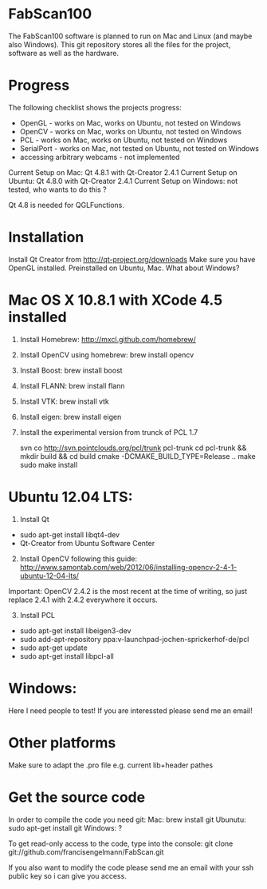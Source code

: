 FabScan100
==========
The FabScan100 software is planned to run on Mac and Linux (and maybe also Windows).
This git repository stores all the files for the project, software as well as the hardware.

Progress
========

The following checklist shows the projects progress:
    
* OpenGL - works on Mac, works on Ubuntu, not tested on Windows
* OpenCV - works on Mac, works on Ubuntu, not tested on Windows
* PCL - works on Mac, works on Ubuntu, not tested on Windows
* SerialPort - works on Mac, not tested on Ubuntu, not tested on Windows
* accessing arbitrary webcams - not implemented

Current Setup on Mac: Qt 4.8.1 with Qt-Creator 2.4.1
Current Setup on Ubuntu: Qt 4.8.0 with Qt-Creator 2.4.1
Current Setup on Windows: not tested, who wants to do this ?

Qt 4.8 is needed for QGLFunctions.

Installation
===========

Install Qt Creator from http://qt-project.org/downloads
Make sure you have OpenGL installed. Preinstalled on Ubuntu, Mac. What about Windows?

Mac OS X 10.8.1 with XCode 4.5 installed
========================================
1. Install Homebrew: http://mxcl.github.com/homebrew/
2. Install OpenCV using homebrew: brew install opencv
3. Install Boost: brew install boost
4. Install FLANN: brew install flann
5. Install VTK: brew install vtk
6. Install eigen: brew install eigen
7. Install the experimental version from trunck of PCL 1.7

    svn co http://svn.pointclouds.org/pcl/trunk pcl-trunk
    cd pcl-trunk && mkdir build && cd build
    cmake -DCMAKE_BUILD_TYPE=Release .. 
    make
    sudo make install

Ubuntu 12.04 LTS:
=======
1. Install Qt
  * sudo apt-get install libqt4-dev
  * Qt-Creator from Ubuntu Software Center

2. Install OpenCV following this guide: http://www.samontab.com/web/2012/06/installing-opencv-2-4-1-ubuntu-12-04-lts/

  Important: OpenCV 2.4.2 is the most recent at the time of writing, so just replace 2.4.1 with 2.4.2 everywhere it occurs.
  
3. Install PCL

  * sudo apt-get install libeigen3-dev
  * sudo add-apt-repository ppa:v-launchpad-jochen-sprickerhof-de/pcl
  * sudo apt-get update
  * sudo apt-get install libpcl-all

Windows:
========
 Here I need people to test! If you are interessted please send me an email!

Other platforms
===============

Make sure to adapt the .pro file e.g. current lib+header pathes 

Get the source code
===================

In order to compile the code you need git:
Mac: brew install git
Ubunutu: sudo apt-get install git
Windows: ?

To get read-only access to the code, type into the console:
git clone git://github.com/francisengelmann/FabScan.git

If you also want to modify the code please send me an email with your ssh public key so i can give you access.